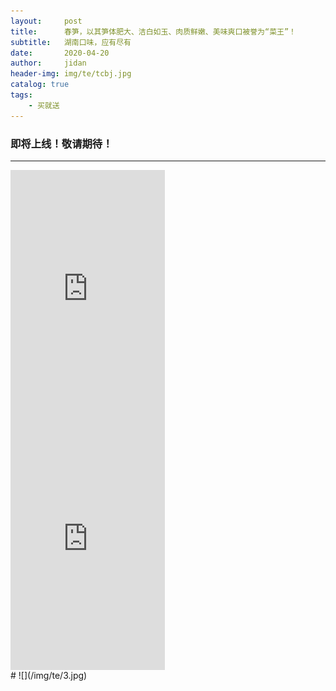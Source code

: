 ```yaml
---
layout:     post
title:      春笋，以其笋体肥大、洁白如玉、肉质鲜嫩、美味爽口被誉为“菜王”！
subtitle:   湖南口味，应有尽有
date:       2020-04-20
author:     jidan
header-img: img/te/tcbj.jpg
catalog: true
tags:
    - 买就送
---
```

### 即将上线！敬请期待！
---
<body>

  <div id="page1";style="display:inline">
    <iframe align="center" width="49%" height="400" src="https://www.iesdouyin.com/share/video/6819994717015624960/?region=CN&mid=6621697575923763971&u_code=157el35m6&titleType=title&timestamp=1587965474&utm_campaign=client_share&app=aweme&utm_medium=ios&tt_from=copy&utm_source=copy"  frameborder="no" border="0" marginwidth="0" marginheight="0" scrolling="no"></iframe>
  </div>
  <div id="page2";style="display:inline">
    <iframe align="center" width="49%" height="400" src="https://www.iesdouyin.com/share/video/6819991610693094671/?region=CN&mid=6600620301749488387&u_code=157el35m6&titleType=title&timestamp=1587964109&utm_campaign=client_share&app=aweme&utm_medium=ios&tt_from=copy&utm_source=copy"  frameborder="no" border="0" marginwidth="0" marginheight="0" scrolling="no"></iframe>
  </div>
</body>
# ![](/img/te/3.jpg)